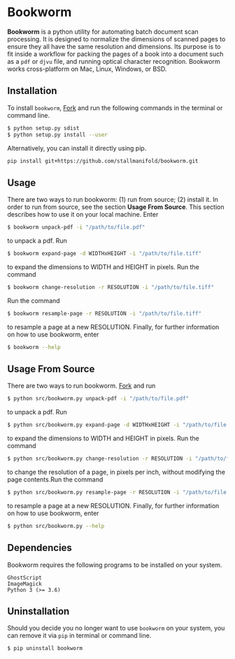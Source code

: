 # Bookworm

**Bookworm** is a python utility for automating batch document scan processing.
It is designed to normalize the dimensions of scanned pages to ensure they all have the same resolution and dimensions. Its purpose is to fit inside a workflow for packing the pages of a book into a document such as a `pdf` or `djvu` file, and running optical character recognition. Bookworm works cross-platform on Mac, Linux, Windows, or BSD.

## Installation
To install `bookworm`, [Fork](https://github.com/stallmanifold/bookworm) and run the following commands in the terminal or command line.
```bash
$ python setup.py sdist
$ python setup.py install --user
```
Alternatively, you can install it directly using pip.
```bash
pip install git+https://github.com/stallmanifold/bookworm.git
```

## Usage
There are two ways to run bookworm: (1) run from source; (2) install it. In order to run from source, see the section **Usage From Source**. This section describes how to use it on your local machine. Enter
```bash
$ bookworm unpack-pdf -i "/path/to/file.pdf"
```
to unpack a pdf. Run
```bash
$ bookworm expand-page -d WIDTHxHEIGHT -i "/path/to/file.tiff"
```
to expand the dimensions to WIDTH and HEIGHT in pixels. Run the command
```bash
$ bookworm change-resolution -r RESOLUTION -i "/path/to/file.tiff"
```
Run the command
```bash
$ bookworm resample-page -r RESOLUTION -i "/path/to/file.tiff"
```
to resample a page at a new RESOLUTION. Finally, for further information on how to use bookworm, enter
```bash
$ bookworm --help
```

## Usage From Source
There are two ways to run bookworm.
[Fork](https://github.com/stallmanifold/bookworm) and run
```bash
$ python src/bookworm.py unpack-pdf -i "/path/to/file.pdf"
```
to unpack a pdf. Run
```bash
$ python src/bookworm.py expand-page -d WIDTHxHEIGHT -i "/path/to/file.tiff"
```
to expand the dimensions to WIDTH and HEIGHT in pixels. Run the command
```bash
$ python src/bookworm.py change-resolution -r RESOLUTION -i "/path/to/file.tiff"
```
to change the resolution of a page, in pixels per inch, without modifying the page contents.Run the command
```bash
$ python src/bookworm.py resample-page -r RESOLUTION -i "/path/to/file.tiff"
```
to resample a page at a new RESOLUTION. Finally, for further information on how to use bookworm, enter
```bash
$ python src/bookworm.py --help
```

## Dependencies
Bookworm requires the following programs to be installed on your system.
```
GhostScript
ImageMagick
Python 3 (>= 3.6)
```

## Uninstallation
Should you decide you no longer want to use `bookworm` on your system, you can remove it via `pip` in terminal or command line.
```bash
$ pip uninstall bookworm
```
